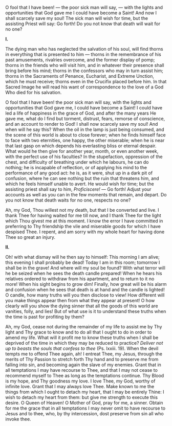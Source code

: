 
O fool that I have been! — the poor sick man will say, — with the lights and opportunities that God gave me I could have become a Saint! And now I shall scarcely save my soul! The sick man will wish for time, but the assisting Priest will say: Go forth! Do you not know that death will wait for no one?

**I\.**

The dying man who has neglected the salvation of his soul, will find thorns in everything that is presented to him — thorns in the remembrance of his past amusements, rivalries overcome, and the former display of pomp; thorns in the friends who will visit him, and in whatever their presence shall bring before his mind; thorns in the confessors who may in turn assist him; thorns in the Sacraments of Penance, Eucharist, and Extreme Unction, which he must receive; thorns even in the Crucifix placed before him. In that Sacred Image he will read his want of correspondence to the love of a God Who died for his salvation.

O fool that I have been! the poor sick man will say, with the lights and opportunities that God gave me, I could have become a Saint! I could have led a life of happiness in the grace of God, and after the many years He gave me, what do I find but torment, distrust, fears, remorse of conscience, and an account to render to God! I shall now scarcely save my soul! And when will he say this? When the oil in the lamp is just being consumed, and the scene of this world is about to close forever; when he finds himself face to face with two eternities, one happy, the other miserable; when he is near that last gasp on which depends his everlasting bliss or eternal despair. What would he then give for another year, month, or even another week, with the perfect use of his faculties? In the stupefaction, oppression of the chest, and difficulty of breathing under which he labours, he can do nothing; he is incapable of reflection, or of applying his mind to the performance of any good act: he is, as it were, shut up in a dark pit of confusion, where he can see nothing but the ruin that threatens him, and which he feels himself unable to avert. He would wish for time; but the assisting priest shall say to him, *Proficiscere!* — Go forth! Adjust your accounts as well as you can in the few moments that remain, and depart. Do you not know that death waits for no one, respects no one?

Ah, my God, Thou willest not my death, but that I be converted and live. I thank Thee for having waited for me till now, and I thank Thee for the light which Thou givest me at this moment. I know the error I have committed in preferring to Thy friendship the vile and miserable goods for which I have despised Thee. I repent, and am sorry with my whole heart for having done Thee so great an injury.

**II\.**

Oh! with what dismay will he then say to himself: This morning I am alive; this evening I shall probably be dead! Today I am in this room; tomorrow I shall be in the grave! And where will my soul be found? With what terror will he be seized when he sees the death candle prepared! When he hears his relatives ordered to withdraw from his apartment, and to return to it no more! When his sight begins to grow dim! Finally, how great will be his alarm and confusion when he sees that death is at hand and the candle is lighted! O candle, how many truths will you then disclose to view! How different will you make things appear then from what they appear at present! O how clearly will you show the dying sinner that all the goods of this world are vanities, folly, and lies! But of what use is it to understand these truths when the time is past for profiting by them?

Ah, my God, cease not during the remainder of my life to assist me by Thy light and Thy grace to know and to do all that I ought to do in order to amend my life. What will it profit me to know these truths when I shall be deprived of the time in which they may be reduced to practice? *Deliver not up to beasts the souls that confess to thee* (Ps. lxxiii. 19). When the devil tempts me to offend Thee again, ah! I entreat Thee, my Jesus, through the merits of Thy Passion to stretch forth Thy hand and to preserve me from falling into sin, and becoming again the slave of my enemies. Grant that in all temptations I may have recourse to Thee, and that I may not cease to recommend myself to Thee as long as the temptations continue. Thy Blood is my hope, and Thy goodness my love. I love Thee, my God, worthy of infinite love. Grant that I may always love Thee. Make known to me the things from which I ought to detach my heart, that I may be entirely Thine: I wish to detach my heart from them: but give me strength to execute this desire. O Queen of Heaven! O Mother of God, pray for me, a sinner. Obtain for me the grace that in all temptations I may never omit to have recourse to Jesus and to thee, who, by thy intercession, dost preserve from sin all who invoke thee.

